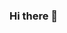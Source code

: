 ### Hi there 👋

<!--
**spaudel1/spaudel1** is a ✨ _special_ ✨ repository because its `README.md` (this file) appears on your GitHub profile.

Hi, I'm Shaswat. I am a Test developer lead from Calgary. 

I am currently working on Payload Technologies as QA Lead. For more information about me, check me out on [linkedin.](linkedin.com/in/shaswat-paudel-bb1934a7)
